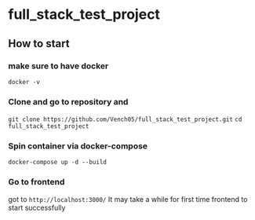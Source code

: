 # full_stack_test_project

## How to start
### make sure to have docker
`docker -v`

### Clone and go to repository and
`git clone https://github.com/Vench05/full_stack_test_project.git`
`cd full_stack_test_project`

### Spin container via docker-compose
`docker-compose up -d --build`

### Go to frontend
got to `http://localhost:3000/`
It may take a while for first time frontend to start successfully 


